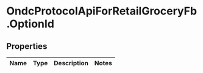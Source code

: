 # OndcProtocolApiForRetailGroceryFb.OptionId

## Properties
Name | Type | Description | Notes
------------ | ------------- | ------------- | -------------
